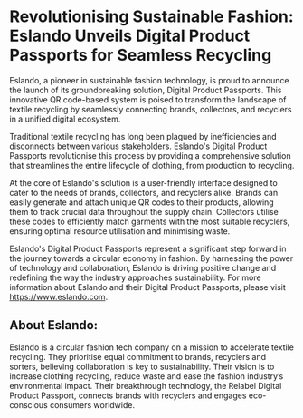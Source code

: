 # Revolutionising Sustainable Fashion: Eslando Unveils Digital Product Passports for Seamless Recycling

Eslando, a pioneer in sustainable fashion technology, is proud to announce the
launch of its groundbreaking solution, Digital Product Passports. This innovative QR
code-based system is poised to transform the landscape of textile recycling by
seamlessly connecting brands, collectors, and recyclers in a unified digital
ecosystem.

Traditional textile recycling has long been plagued by inefficiencies and disconnects
between various stakeholders. Eslando's Digital Product Passports revolutionise this
process by providing a comprehensive solution that streamlines the entire lifecycle
of clothing, from production to recycling.

At the core of Eslando's solution is a user-friendly interface designed to cater to the
needs of brands, collectors, and recyclers alike. Brands can easily generate and
attach unique QR codes to their products, allowing them to track crucial data
throughout the supply chain. Collectors utilise these codes to efficiently match
garments with the most suitable recyclers, ensuring optimal resource utilisation and
minimising waste.

Eslando's Digital Product Passports represent a significant step forward in the
journey towards a circular economy in fashion. By harnessing the power of
technology and collaboration, Eslando is driving positive change and redefining the
way the industry approaches sustainability.
For more information about Eslando and their Digital Product Passports, please visit
https://www.eslando.com.

## About Eslando:

Eslando is a circular fashion tech company on a mission to accelerate textile
recycling. They prioritise equal commitment to brands, recyclers and sorters,
believing collaboration is key to sustainability. Their vision is to increase clothing
recycling, reduce waste and ease the fashion industry’s environmental impact. Their
breakthrough technology, the Relabel Digital Product Passport, connects brands with
recyclers and engages eco-conscious consumers worldwide.

